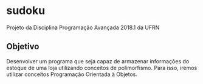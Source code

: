 
# sudoku
Projeto da Disciplina Programação Avançada 2018.1 da UFRN

## Objetivo
Desenvolver um programa que seja capaz de armazenar informações do estoque de uma loja utilizando conceitos de polimorfismo. Para isso, iremos utilizar conceitos Programação Orientada à Objetos.

